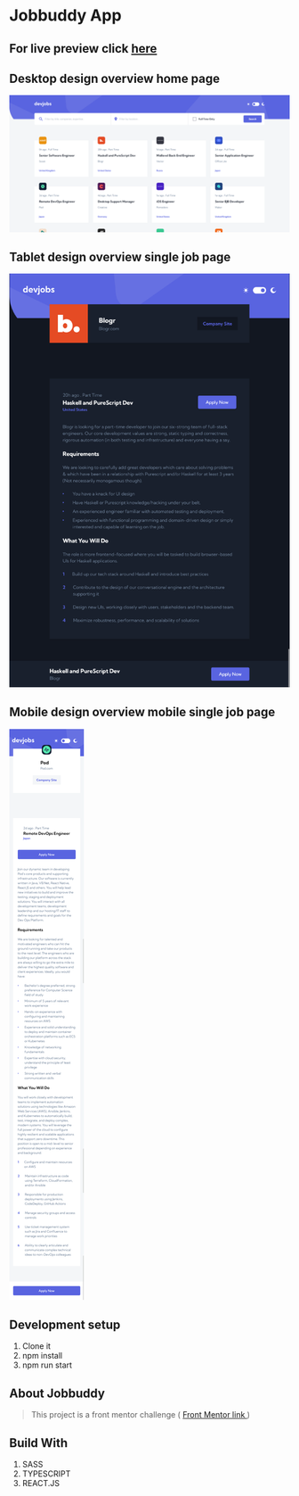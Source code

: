 # Jobbuddy App

## For live preview click <strong>[here](https://jobduddy-app.netlify.app/)</strong>

## Desktop design overview home page

![Desktop design overview](./src/assets/img/final/home-desktop.png)

## Tablet design overview single job page

![Desktop design overview](./src/assets/img/final/single-job-tablet.png)

## Mobile design overview mobile single job page

![Desktop design overview](./src/assets/img/final/single-job-mobile.png)

## Development setup

1. Clone it
2. npm install
3. npm run start

## About Jobbuddy

> This project is a front mentor challenge ( [Front Mentor link ](https://www.frontendmentor.io/home))

## Build With

1. SASS
1. TYPESCRIPT
1. REACT.JS

